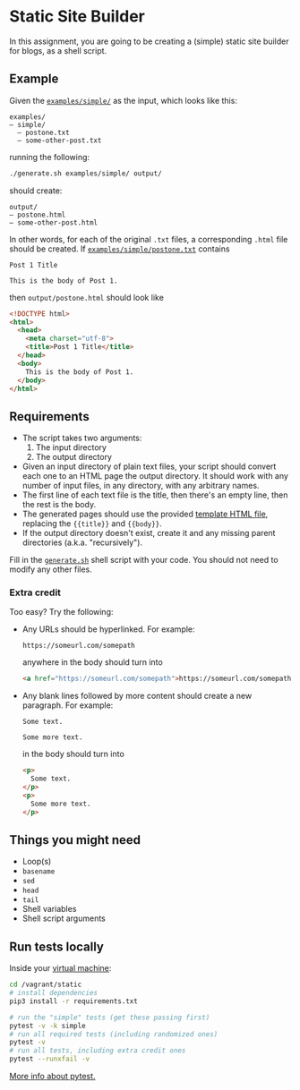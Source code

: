 # Static Site Builder

In this assignment, you are going to be creating a (simple) static site builder for blogs, as a shell script.

## Example

Given the [`examples/simple/`](examples/simple/) as the input, which looks like this:

```
examples/
— simple/
  — postone.txt
  — some-other-post.txt
```

running the following:

```bash
./generate.sh examples/simple/ output/
```

should create:

```
output/
— postone.html
— some-other-post.html
```

In other words, for each of the original `.txt` files, a corresponding `.html` file should be created. If [`examples/simple/postone.txt`](`examples/simple/postone.txt`) contains

```
Post 1 Title

This is the body of Post 1.
```

then `output/postone.html` should look like

```html
<!DOCTYPE html>
<html>
  <head>
    <meta charset="utf-8">
    <title>Post 1 Title</title>
  </head>
  <body>
    This is the body of Post 1.
  </body>
</html>
```

## Requirements

* The script takes two arguments:
    1. The input directory
    1. The output directory
* Given an input directory of plain text files, your script should convert each one to an HTML page the output directory. It should work with any number of input files, in any directory, with any arbitrary names.
* The first line of each text file is the title, then there's an empty line, then the rest is the body.
* The generated pages should use the provided [template HTML file](template.html), replacing the `{{title}}` and `{{body}}`.
* If the output directory doesn't exist, create it and any missing parent directories (a.k.a. "recursively").

Fill in the [`generate.sh`](generate.sh) shell script with your code. You should not need to modify any other files.

### Extra credit

Too easy? Try the following:

* Any URLs should be hyperlinked. For example:

    ```
    https://someurl.com/somepath
    ```

    anywhere in the body should turn into

    ```html
    <a href="https://someurl.com/somepath">https://someurl.com/somepath</a>
    ```

* Any blank lines followed by more content should create a new paragraph. For example:

    ```
    Some text.

    Some more text.
    ```

    in the body should turn into

    ```html
    <p>
      Some text.
    </p>
    <p>
      Some more text.
    </p>
    ```

## Things you might need

* Loop(s)
* `basename`
* `sed`
* `head`
* `tail`
* Shell variables
* Shell script arguments

## Run tests locally

Inside your [virtual machine](https://github.com/startup-systems/vm):

```bash
cd /vagrant/static
# install dependencies
pip3 install -r requirements.txt

# run the "simple" tests (get these passing first)
pytest -v -k simple
# run all required tests (including randomized ones)
pytest -v
# run all tests, including extra credit ones
pytest --runxfail -v
```

[More info about pytest.](http://doc.pytest.org/)
